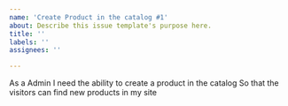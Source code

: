 ```yaml
---
name: 'Create Product in the catalog #1'
about: Describe this issue template's purpose here.
title: ''
labels: ''
assignees: ''

---
```


As a Admin
I need the ability to create a product in the catalog
So that the visitors can find new products in my site
